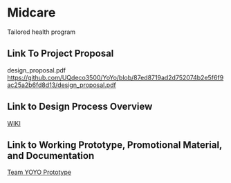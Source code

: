 # Midcare
Tailored health program
## Link To Project Proposal
design_proposal.pdf
https://github.com/UQdeco3500/YoYo/blob/87ed8719ad2d752074b2e5f6f9ac25a2b6fd8d13/design_proposal.pdf
## Link to Design Process Overview
[WIKI](https://github.com/UQdeco3500/YoYo/wiki)

## Link to Working Prototype, Promotional Material, and Documentation  
[Team YOYO Prototype](https://www.figma.com/file/twK711Rp8ojkd1WtZMg0NA/DECO3500-prototype?type=design&node-id=0%3A1&mode=design&t=IfqQAPCEmQdVXYWP-1)
